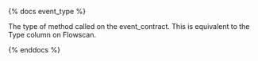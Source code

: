 {% docs event_type %}

The type of method called on the event_contract. This is equivalent to the Type column on Flowscan.

{% enddocs %}
